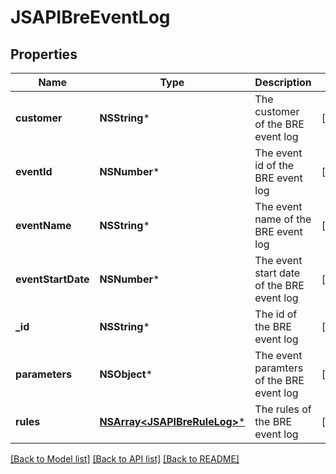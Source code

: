 # JSAPIBreEventLog

## Properties
Name | Type | Description | Notes
------------ | ------------- | ------------- | -------------
**customer** | **NSString*** | The customer of the BRE event log | [optional] 
**eventId** | **NSNumber*** | The event id of the BRE event log | [optional] 
**eventName** | **NSString*** | The event name of the BRE event log | [optional] 
**eventStartDate** | **NSNumber*** | The event start date of the BRE event log | [optional] 
**_id** | **NSString*** | The id of the BRE event log | [optional] 
**parameters** | **NSObject*** | The event paramters of the BRE event log | [optional] 
**rules** | [**NSArray&lt;JSAPIBreRuleLog&gt;***](JSAPIBreRuleLog.md) | The rules of the BRE event log | [optional] 

[[Back to Model list]](../README.md#documentation-for-models) [[Back to API list]](../README.md#documentation-for-api-endpoints) [[Back to README]](../README.md)


